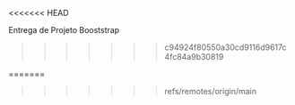 
<<<<<<< HEAD

Entrega de Projeto Booststrap
>>>>>>> c94924f80550a30cd9116d9617c4fc84a9b30819



=======
>>>>>>> refs/remotes/origin/main
